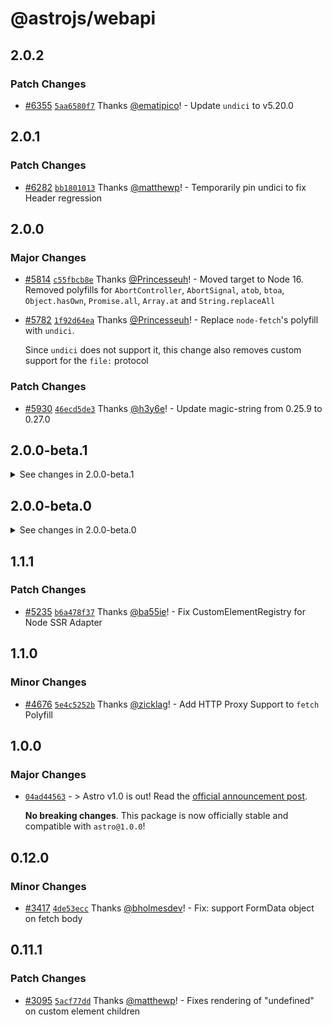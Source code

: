 # @astrojs/webapi

## 2.0.2

### Patch Changes

- [#6355](https://github.com/withastro/astro/pull/6355) [`5aa6580f7`](https://github.com/withastro/astro/commit/5aa6580f775405a4443835bf7eb81f0c65e5aed6) Thanks [@ematipico](https://github.com/ematipico)! - Update `undici` to v5.20.0

## 2.0.1

### Patch Changes

- [#6282](https://github.com/withastro/astro/pull/6282) [`bb1801013`](https://github.com/withastro/astro/commit/bb1801013708d9efdbbcebc53a564ac375bf4b26) Thanks [@matthewp](https://github.com/matthewp)! - Temporarily pin undici to fix Header regression

## 2.0.0

### Major Changes

- [#5814](https://github.com/withastro/astro/pull/5814) [`c55fbcb8e`](https://github.com/withastro/astro/commit/c55fbcb8edca1fe118a44f68c9f9436a4719d171) Thanks [@Princesseuh](https://github.com/Princesseuh)! - Moved target to Node 16. Removed polyfills for `AbortController`, `AbortSignal`, `atob`, `btoa`, `Object.hasOwn`, `Promise.all`, `Array.at` and `String.replaceAll`

- [#5782](https://github.com/withastro/astro/pull/5782) [`1f92d64ea`](https://github.com/withastro/astro/commit/1f92d64ea35c03fec43aff64eaf704dc5a9eb30a) Thanks [@Princesseuh](https://github.com/Princesseuh)! - Replace `node-fetch`'s polyfill with `undici`.

  Since `undici` does not support it, this change also removes custom support for the `file:` protocol

### Patch Changes

- [#5930](https://github.com/withastro/astro/pull/5930) [`46ecd5de3`](https://github.com/withastro/astro/commit/46ecd5de34df619e2ee73ccea39a57acd37bc0b8) Thanks [@h3y6e](https://github.com/h3y6e)! - Update magic-string from 0.25.9 to 0.27.0

## 2.0.0-beta.1

<details>
<summary>See changes in 2.0.0-beta.1</summary>

### Patch Changes

- [#5930](https://github.com/withastro/astro/pull/5930) [`46ecd5de3`](https://github.com/withastro/astro/commit/46ecd5de34df619e2ee73ccea39a57acd37bc0b8) Thanks [@h3y6e](https://github.com/h3y6e)! - Update magic-string from 0.25.9 to 0.27.0

</details>

## 2.0.0-beta.0

<details>
<summary>See changes in 2.0.0-beta.0</summary>

### Major Changes

- [#5814](https://github.com/withastro/astro/pull/5814) [`c55fbcb8e`](https://github.com/withastro/astro/commit/c55fbcb8edca1fe118a44f68c9f9436a4719d171) Thanks [@Princesseuh](https://github.com/Princesseuh)! - Moved target to Node 16. Removed polyfills for `AbortController`, `AbortSignal`, `atob`, `btoa`, `Object.hasOwn`, `Promise.all`, `Array.at` and `String.replaceAll`

- [#5782](https://github.com/withastro/astro/pull/5782) [`1f92d64ea`](https://github.com/withastro/astro/commit/1f92d64ea35c03fec43aff64eaf704dc5a9eb30a) Thanks [@Princesseuh](https://github.com/Princesseuh)! - Replace `node-fetch`'s polyfill with `undici`.

  Since `undici` does not support it, this change also removes custom support for the `file:` protocol

</details>

## 1.1.1

### Patch Changes

- [#5235](https://github.com/withastro/astro/pull/5235) [`b6a478f37`](https://github.com/withastro/astro/commit/b6a478f37648491321077750bfca7bddf3cafadd) Thanks [@ba55ie](https://github.com/ba55ie)! - Fix CustomElementRegistry for Node SSR Adapter

## 1.1.0

### Minor Changes

- [#4676](https://github.com/withastro/astro/pull/4676) [`5e4c5252b`](https://github.com/withastro/astro/commit/5e4c5252bd80cbaf6a7ee4d4503ece007664410f) Thanks [@zicklag](https://github.com/zicklag)! - Add HTTP Proxy Support to `fetch` Polyfill

## 1.0.0

### Major Changes

- [`04ad44563`](https://github.com/withastro/astro/commit/04ad445632c67bdd60c1704e1e0dcbcaa27b9308) - > Astro v1.0 is out! Read the [official announcement post](https://astro.build/blog/astro-1/).

  **No breaking changes**. This package is now officially stable and compatible with `astro@1.0.0`!

## 0.12.0

### Minor Changes

- [#3417](https://github.com/withastro/astro/pull/3417) [`4de53ecc`](https://github.com/withastro/astro/commit/4de53eccef346bed843b491b7ab93987d7d85655) Thanks [@bholmesdev](https://github.com/bholmesdev)! - Fix: support FormData object on fetch body

## 0.11.1

### Patch Changes

- [#3095](https://github.com/withastro/astro/pull/3095) [`5acf77dd`](https://github.com/withastro/astro/commit/5acf77dd22be95e33ff838383a2c1790f484e380) Thanks [@matthewp](https://github.com/matthewp)! - Fixes rendering of "undefined" on custom element children
